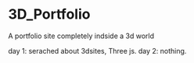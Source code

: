 # 3D_Portfolio
A portfolio site completely indside a 3d world

day 1:
serached about 3dsites, Three js.
day 2:
nothing.
